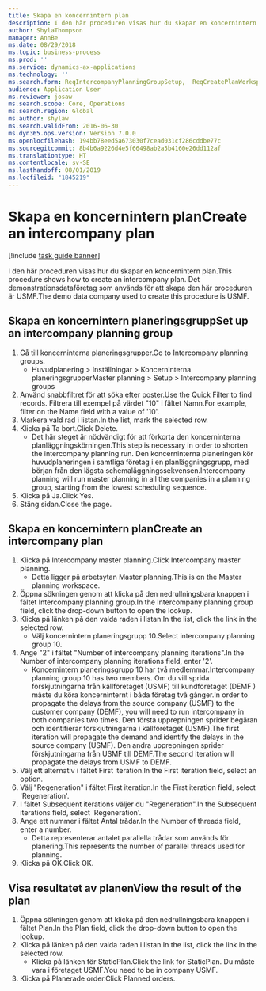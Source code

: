 ```yaml
---
title: Skapa en koncernintern plan
description: I den här proceduren visas hur du skapar en koncernintern plan.
author: ShylaThompson
manager: AnnBe
ms.date: 08/29/2018
ms.topic: business-process
ms.prod: ''
ms.service: dynamics-ax-applications
ms.technology: ''
ms.search.form: ReqIntercompanyPlanningGroupSetup,  ReqCreatePlanWorkspace
audience: Application User
ms.reviewer: josaw
ms.search.scope: Core, Operations
ms.search.region: Global
ms.author: shylaw
ms.search.validFrom: 2016-06-30
ms.dyn365.ops.version: Version 7.0.0
ms.openlocfilehash: 194bb78eed5a673030f7cead031cf286cddbe77c
ms.sourcegitcommit: 8b4b6a9226d4e5f66498ab2a5b4160e26dd112af
ms.translationtype: HT
ms.contentlocale: sv-SE
ms.lasthandoff: 08/01/2019
ms.locfileid: "1845219"
---
```

# <a name="create-an-intercompany-plan"></a><span data-ttu-id="9c508-103">Skapa en koncernintern plan</span><span class="sxs-lookup"><span data-stu-id="9c508-103">Create an intercompany plan</span></span>

[!include [task guide banner](../../includes/task-guide-banner.md)]

<span data-ttu-id="9c508-104">I den här proceduren visas hur du skapar en koncernintern plan.</span><span class="sxs-lookup"><span data-stu-id="9c508-104">This procedure shows how to create an intercompany plan.</span></span> <span data-ttu-id="9c508-105">Det demonstrationsdataföretag som används för att skapa den här proceduren är USMF.</span><span class="sxs-lookup"><span data-stu-id="9c508-105">The demo data company used to create this procedure is USMF.</span></span>


## <a name="set-up-an-intercompany-planning-group"></a><span data-ttu-id="9c508-106">Skapa en koncernintern planeringsgrupp</span><span class="sxs-lookup"><span data-stu-id="9c508-106">Set up an intercompany planning group</span></span> 
1. <span data-ttu-id="9c508-107">Gå till koncerninterna planeringsgrupper.</span><span class="sxs-lookup"><span data-stu-id="9c508-107">Go to Intercompany planning groups.</span></span>
    * <span data-ttu-id="9c508-108">Huvudplanering > Inställningar > Koncerninterna planeringsgrupper</span><span class="sxs-lookup"><span data-stu-id="9c508-108">Master planning > Setup > Intercompany planning groups</span></span>  
2. <span data-ttu-id="9c508-109">Använd snabbfiltret för att söka efter poster.</span><span class="sxs-lookup"><span data-stu-id="9c508-109">Use the Quick Filter to find records.</span></span> <span data-ttu-id="9c508-110">Filtrera till exempel på värdet "10" i fältet Namn.</span><span class="sxs-lookup"><span data-stu-id="9c508-110">For example, filter on the Name field with a value of '10'.</span></span>
3. <span data-ttu-id="9c508-111">Markera vald rad i listan.</span><span class="sxs-lookup"><span data-stu-id="9c508-111">In the list, mark the selected row.</span></span>
4. <span data-ttu-id="9c508-112">Klicka på Ta bort.</span><span class="sxs-lookup"><span data-stu-id="9c508-112">Click Delete.</span></span>
    * <span data-ttu-id="9c508-113">Det här steget är nödvändigt för att förkorta den koncerninterna planläggningskörningen.</span><span class="sxs-lookup"><span data-stu-id="9c508-113">This step is necessary in order to shorten the intercompany planning run.</span></span>   <span data-ttu-id="9c508-114">Den koncerninterna planeringen kör huvudplaneringen i samtliga företag i en planläggningsgrupp, med början från den lägsta schemaläggningssekvensen.</span><span class="sxs-lookup"><span data-stu-id="9c508-114">Intercompany planning will run master planning in all the companies in a planning group, starting from the lowest scheduling sequence.</span></span>  
5. <span data-ttu-id="9c508-115">Klicka på Ja.</span><span class="sxs-lookup"><span data-stu-id="9c508-115">Click Yes.</span></span>
6. <span data-ttu-id="9c508-116">Stäng sidan.</span><span class="sxs-lookup"><span data-stu-id="9c508-116">Close the page.</span></span>

## <a name="create-an-intercompany-plan"></a><span data-ttu-id="9c508-117">Skapa en koncernintern plan</span><span class="sxs-lookup"><span data-stu-id="9c508-117">Create an intercompany plan</span></span>
1. <span data-ttu-id="9c508-118">Klicka på Intercompany master planning.</span><span class="sxs-lookup"><span data-stu-id="9c508-118">Click Intercompany master planning.</span></span>
    * <span data-ttu-id="9c508-119">Detta ligger på arbetsytan Master planning.</span><span class="sxs-lookup"><span data-stu-id="9c508-119">This is on the Master planning workspace.</span></span>  
2. <span data-ttu-id="9c508-120">Öppna sökningen genom att klicka på den nedrullningsbara knappen i fältet Intercompany planning group.</span><span class="sxs-lookup"><span data-stu-id="9c508-120">In the Intercompany planning group field, click the drop-down button to open the lookup.</span></span>
3. <span data-ttu-id="9c508-121">Klicka på länken på den valda raden i listan.</span><span class="sxs-lookup"><span data-stu-id="9c508-121">In the list, click the link in the selected row.</span></span>
    * <span data-ttu-id="9c508-122">Välj koncernintern planeringsgrupp 10.</span><span class="sxs-lookup"><span data-stu-id="9c508-122">Select intercompany planning group 10.</span></span>  
4. <span data-ttu-id="9c508-123">Ange "2" i fältet "Number of intercompany planning iterations".</span><span class="sxs-lookup"><span data-stu-id="9c508-123">In the Number of intercompany planning iterations field, enter '2'.</span></span>
    * <span data-ttu-id="9c508-124">Koncernintern planeringsgrupp 10 har två medlemmar.</span><span class="sxs-lookup"><span data-stu-id="9c508-124">Intercompany planning group 10 has two members.</span></span> <span data-ttu-id="9c508-125">Om du vill sprida förskjutningarna från källföretaget (USMF) till kundföretaget (DEMF ) måste du köra koncerninternt i båda företag två gånger.</span><span class="sxs-lookup"><span data-stu-id="9c508-125">In order to propagate the delays from the source company (USMF) to the customer company (DEMF), you will need to run intercompany in both companies two times.</span></span> <span data-ttu-id="9c508-126">Den första upprepningen sprider begäran och identifierar förskjutningarna i källföretaget (USMF).</span><span class="sxs-lookup"><span data-stu-id="9c508-126">The first iteration will propagate the demand and identify the delays in the source company (USMF).</span></span> <span data-ttu-id="9c508-127">Den andra upprepningen sprider förskjutningarna från USMF till DEMF.</span><span class="sxs-lookup"><span data-stu-id="9c508-127">The second iteration will propagate the delays from USMF to DEMF.</span></span>  
5. <span data-ttu-id="9c508-128">Välj ett alternativ i fältet First iteration.</span><span class="sxs-lookup"><span data-stu-id="9c508-128">In the First iteration field, select an option.</span></span>
6. <span data-ttu-id="9c508-129">Välj "Regeneration" i fältet First iteration.</span><span class="sxs-lookup"><span data-stu-id="9c508-129">In the First iteration field, select 'Regeneration'.</span></span>
7. <span data-ttu-id="9c508-130">I fältet Subsequent iterations väljer du "Regeneration".</span><span class="sxs-lookup"><span data-stu-id="9c508-130">In the Subsequent iterations field, select 'Regeneration'.</span></span>
8. <span data-ttu-id="9c508-131">Ange ett nummer i fältet Antal trådar.</span><span class="sxs-lookup"><span data-stu-id="9c508-131">In the Number of threads field, enter a number.</span></span>
    * <span data-ttu-id="9c508-132">Detta representerar antalet parallella trådar som används för planering.</span><span class="sxs-lookup"><span data-stu-id="9c508-132">This represents the number of parallel threads used for planning.</span></span>  
9. <span data-ttu-id="9c508-133">Klicka på OK.</span><span class="sxs-lookup"><span data-stu-id="9c508-133">Click OK.</span></span>

## <a name="view-the-result-of-the-plan"></a><span data-ttu-id="9c508-134">Visa resultatet av planen</span><span class="sxs-lookup"><span data-stu-id="9c508-134">View the result of the plan</span></span>
1. <span data-ttu-id="9c508-135">Öppna sökningen genom att klicka på den nedrullningsbara knappen i fältet Plan.</span><span class="sxs-lookup"><span data-stu-id="9c508-135">In the Plan field, click the drop-down button to open the lookup.</span></span>
2. <span data-ttu-id="9c508-136">Klicka på länken på den valda raden i listan.</span><span class="sxs-lookup"><span data-stu-id="9c508-136">In the list, click the link in the selected row.</span></span>
    * <span data-ttu-id="9c508-137">Klicka på länken för StaticPlan.</span><span class="sxs-lookup"><span data-stu-id="9c508-137">Click the link for StaticPlan.</span></span> <span data-ttu-id="9c508-138">Du måste vara i företaget USMF.</span><span class="sxs-lookup"><span data-stu-id="9c508-138">You need to be in company USMF.</span></span>  
3. <span data-ttu-id="9c508-139">Klicka på Planerade order.</span><span class="sxs-lookup"><span data-stu-id="9c508-139">Click Planned orders.</span></span>

